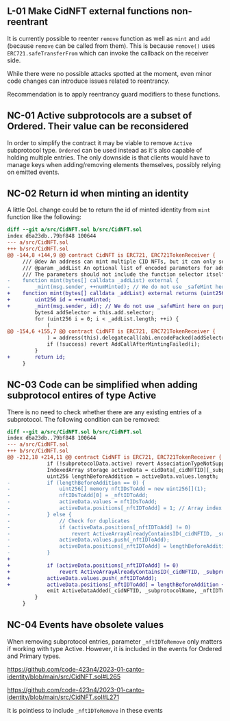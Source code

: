 ## L-01 Make CidNFT external functions non-reentrant

It is currently possible to reenter `remove` function as well as `mint` and `add` (because `remove` can be called from them). This is because `remove()` uses `ERC721.safeTransferFrom` which can invoke the callback on the receiver side.

While there were no possible attacks spotted at the moment, even minor code changes can introduce issues related to reentrancy.

Recommendation is to apply reentrancy guard modifiers to these functions.

## NC-01 Active subprotocols are a subset of Ordered. Their value can be reconsidered

In order to simplify the contract it may be viable to remove `Active` subprotocol type. `Ordered` can be used instead as it's also capable of holding multiple entries. The only downside is that clients would have to manage keys when adding/removing elements themselves, possibly relying on emitted events.

## NC-02 Return id when minting an identity

A little QoL change could be to return the id of minted identity from `mint` function like the following:
```diff
diff --git a/src/CidNFT.sol b/src/CidNFT.sol
index d6a23db..79bf848 100644
--- a/src/CidNFT.sol
+++ b/src/CidNFT.sol
@@ -144,8 +144,9 @@ contract CidNFT is ERC721, ERC721TokenReceiver {
     /// @dev An address can mint multiple CID NFTs, but it can only set one as associated with it in the AddressRegistry
     /// @param _addList An optional list of encoded parameters for add to add subprotocol NFTs directly after minting.
     /// The parameters should not include the function selector itself, the function select for add is always prepended.
-    function mint(bytes[] calldata _addList) external {
-        _mint(msg.sender, ++numMinted); // We do not use _safeMint here on purpose. If a contract calls this method, he expects to get an NFT back
+    function mint(bytes[] calldata _addList) external returns (uint256) {
+        uint256 id = ++numMinted;
+        _mint(msg.sender, id); // We do not use _safeMint here on purpose. If a contract calls this method, he expects to get an NFT back
         bytes4 addSelector = this.add.selector;
         for (uint256 i = 0; i < _addList.length; ++i) {
             (
@@ -154,6 +155,7 @@ contract CidNFT is ERC721, ERC721TokenReceiver {
             ) = address(this).delegatecall(abi.encodePacked(addSelector, _addList[i]));
             if (!success) revert AddCallAfterMintingFailed(i);
         }
+        return id;
     }
```

## NC-03 Code can be simplified when adding subprotocol entires of type Active 

There is no need to check whether there are any existing entries of a subprotocol. The following condition can be removed:
```diff
diff --git a/src/CidNFT.sol b/src/CidNFT.sol
index d6a23db..79bf848 100644
--- a/src/CidNFT.sol
+++ b/src/CidNFT.sol
@@ -212,18 +214,11 @@ contract CidNFT is ERC721, ERC721TokenReceiver {
             if (!subprotocolData.active) revert AssociationTypeNotSupportedForSubprotocol(_type, _subprotocolName);
             IndexedArray storage activeData = cidData[_cidNFTID][_subprotocolName].active;
             uint256 lengthBeforeAddition = activeData.values.length;
-            if (lengthBeforeAddition == 0) {
-                uint256[] memory nftIDsToAdd = new uint256[](1);
-                nftIDsToAdd[0] = _nftIDToAdd;
-                activeData.values = nftIDsToAdd;
-                activeData.positions[_nftIDToAdd] = 1; // Array index + 1
-            } else {
-                // Check for duplicates
-                if (activeData.positions[_nftIDToAdd] != 0)
-                    revert ActiveArrayAlreadyContainsID(_cidNFTID, _subprotocolName, _nftIDToAdd);
-                activeData.values.push(_nftIDToAdd);
-                activeData.positions[_nftIDToAdd] = lengthBeforeAddition + 1;
-            }
+
+            if (activeData.positions[_nftIDToAdd] != 0)
+                revert ActiveArrayAlreadyContainsID(_cidNFTID, _subprotocolName, _nftIDToAdd);
+            activeData.values.push(_nftIDToAdd);
+            activeData.positions[_nftIDToAdd] = lengthBeforeAddition + 1;
             emit ActiveDataAdded(_cidNFTID, _subprotocolName, _nftIDToAdd, lengthBeforeAddition);
         }
     }

```

## NC-04 Events have obsolete values

When removing subprotocol entries, parameter `_nftIDToRemove` only matters if working with type Active. However, it is included in the events for Ordered and Primary types.

https://github.com/code-423n4/2023-01-canto-identity/blob/main/src/CidNFT.sol#L265

https://github.com/code-423n4/2023-01-canto-identity/blob/main/src/CidNFT.sol#L271

It is pointless to include `_nftIDToRemove` in these events